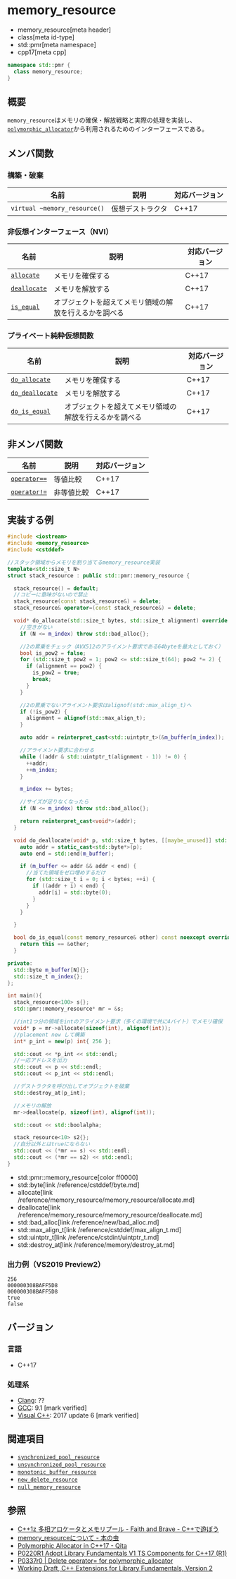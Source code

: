 # memory_resource
* memory_resource[meta header]
* class[meta id-type]
* std::pmr[meta namespace]
* cpp17[meta cpp]

```cpp
namespace std::pmr {
  class memory_resource;
}
```

## 概要
`memory_resource`はメモリの確保・解放戦略と実際の処理を実装し、[`polymorphic_allocator`](polymorphic_allocator.md)から利用されるためのインターフェースである。

## メンバ関数
### 構築・破棄

| 名前            | 説明           | 対応バージョン |
|-----------------|----------------|----------------|
| `virtual ~memory_resource()`  | 仮想デストラクタ   | C++17 |


### 非仮想インターフェース（NVI）

| 名前            | 説明           | 対応バージョン |
|-----------------|----------------|----------------|
| [`allocate`](memory_resource/allocate.md) | メモリを確保する | C++17 |
| [`deallocate`](memory_resource/deallocate.md) | メモリを解放する | C++17 |
| [`is_equal`](memory_resource/is_equal.md) | オブジェクトを超えてメモリ領域の解放を行えるかを調べる | C++17 |


### プライベート純粋仮想関数

| 名前            | 説明           | 対応バージョン |
|-----------------|----------------|----------------|
| [`do_allocate`](memory_resource/do_allocate.md) | メモリを確保する | C++17 |
| [`do_deallocate`](memory_resource/do_deallocate.md) | メモリを解放する | C++17 |
| [`do_is_equal`](memory_resource/do_is_equal.md) | オブジェクトを超えてメモリ領域の解放を行えるかを調べる | C++17 |

## 非メンバ関数

| 名前            | 説明           | 対応バージョン |
|-----------------|----------------|----------------|
| [`operator==`](memory_resource/op_equal.md) | 等値比較 | C++17 |
| [`operator!=`](memory_resource/op_not_equal.md) | 非等値比較 | C++17 |

## 実装する例
```cpp example
#include <iostream>
#include <memory_resource>
#include <cstddef>

//スタック領域からメモリを割り当てるmemory_resource実装
template<std::size_t N>
struct stack_resource : public std::pmr::memory_resource {

  stack_resource() = default;
  //コピーに意味がないので禁止
  stack_resource(const stack_resource&) = delete;
  stack_resource& operator=(const stack_resource&) = delete;

  void* do_allocate(std::size_t bytes, std::size_t alignment) override {
    //空きがない
    if (N <= m_index) throw std::bad_alloc{};

    //2の累乗をチェック（AVX512のアライメント要求である64byteを最大としておく）
    bool is_pow2 = false;
    for (std::size_t pow2 = 1; pow2 <= std::size_t(64); pow2 *= 2) {
      if (alignment == pow2) {
        is_pow2 = true;
        break;
      }
    }

    //2の累乗でないアライメント要求はalignof(std::max_align_t)へ
    if (!is_pow2) {
      alignment = alignof(std::max_align_t);
    }

    auto addr = reinterpret_cast<std::uintptr_t>(&m_buffer[m_index]);

    //アライメント要求に合わせる
    while ((addr & std::uintptr_t(alignment - 1)) != 0) {
      ++addr;
      ++m_index;
    }

    m_index += bytes;

    //サイズが足りなくなったら
    if (N <= m_index) throw std::bad_alloc{};

    return reinterpret_cast<void*>(addr);
  }

  void do_deallocate(void* p, std::size_t bytes, [[maybe_unused]] std::size_t alignment) override {
    auto addr = static_cast<std::byte*>(p);
    auto end = std::end(m_buffer);

    if (m_buffer <= addr && addr < end) {
      //当てた領域をゼロ埋めするだけ
      for (std::size_t i = 0; i < bytes; ++i) {
        if ((addr + i) < end) {
          addr[i] = std::byte(0);
        }
      }
    }

  }

  bool do_is_equal(const memory_resource& other) const noexcept override {
    return this == &other;
  }

private:
  std::byte m_buffer[N]{};
  std::size_t m_index{};
};

int main(){
  stack_resource<100> s{};
  std::pmr::memory_resource* mr = &s;

  //int1つ分の領域をintのアライメント要求（多くの環境で共に4バイト）でメモリ確保
  void* p = mr->allocate(sizeof(int), alignof(int));
  //placement new して構築
  int* p_int = new(p) int{ 256 };

  std::cout << *p_int << std::endl;
  //一応アドレスを出力
  std::cout << p << std::endl;
  std::cout << p_int << std::endl;

  //デストラクタを呼び出してオブジェクトを破棄
  std::destroy_at(p_int);

  //メモリの解放
  mr->deallocate(p, sizeof(int), alignof(int));

  std::cout << std::boolalpha;

  stack_resource<10> s2{};
  //自分以外とはtrueにならない
  std::cout << (*mr == s) << std::endl;
  std::cout << (*mr == s2) << std::endl;
}
```
* std::pmr::memory_resource[color ff0000]
* std::byte[link /reference/cstddef/byte.md]
* allocate[link /reference/memory_resource/memory_resource/allocate.md]
* deallocate[link /reference/memory_resource/memory_resource/deallocate.md]
* std::bad_alloc[link /reference/new/bad_alloc.md]
* std::max_align_t[link /reference/cstddef/max_align_t.md]
* std::uintptr_t[link /reference/cstdint/uintptr_t.md]
* std::destroy_at[link /reference/memory/destroy_at.md]

### 出力例（VS2019 Preview2）
```
256
000000308BAFF5D8
000000308BAFF5D8
true
false
```

## バージョン
### 言語
- C++17

### 処理系
- [Clang](/implementation.md#clang): ??
- [GCC](/implementation.md#gcc): 9.1 [mark verified]
- [Visual C++](/implementation.md#visual_cpp): 2017 update 6 [mark verified]

## 関連項目
- [`synchronized_pool_resource`](/reference/memory_resource/pool_resource.md)
- [`unsynchronized_pool_resource`](/reference/memory_resource/pool_resource.md)
- [`monotonic_buffer_resource`](/reference/memory_resource/monotonic_buffer_resource.md)
- [`new_delete_resource`](/reference/memory_resource/new_delete_resource.md)
- [`null_memory_resource`](/reference/memory_resource/null_memory_resource.md)

## 参照
- [C++1z 多相アロケータとメモリプール - Faith and Brave - C++で遊ぼう ](https://faithandbrave.hateblo.jp/entry/2016/08/08/170454)
- [memory_resourceについて - 本の虫](https://cpplover.blogspot.com/2015/09/memoryresource.html)
- [Polymorphic Allocator in C++17 - Qita](https://qiita.com/MitsutakaTakeda/items/48980faa9498c46b15b2)
- [P0220R1 Adopt Library Fundamentals V1 TS Components for C++17 (R1)](http://www.open-std.org/jtc1/sc22/wg21/docs/papers/2016/p0220r1.html)
- [P0337r0 | Delete operator= for polymorphic_allocator](http://www.open-std.org/jtc1/sc22/wg21/docs/papers/2016/p0337r0.html)
- [Working Draft, C++ Extensions for Library Fundamentals, Version 2](http://www.open-std.org/jtc1/sc22/wg21/docs/papers/2015/n4562.html#memory.resource.synop)
